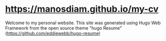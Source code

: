 # https://manosdiam.github.io/my-cv
Welcome to my personal website.
This site was generated using Hugo Web Framework from the open source theme "hugo Resume"
(https://github.com/eddiewebb/hugo-resume)
